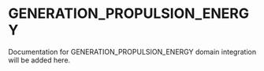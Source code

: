 # GENERATION_PROPULSION_ENERGY

Documentation for GENERATION_PROPULSION_ENERGY domain integration will be added here.
